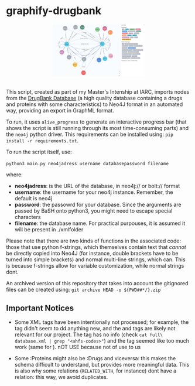<!--
SPDX-FileCopyrightText: 2022 Pablo Marcos <software@loreak.org>

SPDX-License-Identifier: MIT
-->

# graphify-drugbank

<div align="center"> <img src="header.png" width="50%"> </div>
<br>

This script, created as part of my Master's Intenship at IARC, imports nodes from the [DrugBank Database](https://www.drugbank.com/) (a high quality database containing a drugs and proteins with some characteristics) to Neo4J format in an automated way, providing an export in GraphML format.

To run, it uses `alive_progress` to generate an interactive progress bar (that shows the script is still running through its most time-consuming parts) and the `neo4j` python driver. This requirements can be installed using: `pip install -r requirements.txt`.

To run the script itself, use:

`python3 main.py neo4jadress username databasepassword filename`

where:

* **neo4jadress**: is the URL of the database, in neo4j:// or bolt:// format
* **username**: the username for your neo4j instance. Remember, the default is neo4j
* **password**: the passowrd for your database. Since the arguments are passed by BaSH onto python3, you might need to escape special characters
* **filename**: the database name. For practical purpouses, it is assumed it will be present in ./xmlfolder

Please note that there are two kinds of functions in the associated code: those that use python f-strings, which themselves contain text that *cannot* be directly copied into Neo4J (for instance, double brackets have to be turned into simple brackets) and normal multi-line strings, which can. This is because f-strings allow for variable customization, while normal strings dont.

An archived version of this repository that takes into account the gitignored files can be created using: `git archive HEAD -o ${PWD##*/}.zip`

## Important Notices

* Some XML tags have been intentionally not processed; for example, the <international-brands> tag didn't seem to dd anything new, and the <price> and <patents> tags are likely not relevant for our project. The <ahfs-codes> tag has no info (check ```cat full\ database.xml | grep "<ahfs-codes>"```) and the <pdb-entries> tag seemed like too much work (same for <salts>).
nOT USE <price/>  <patents/>because not of use to us

* Some :Proteins might also be :Drugs and viceversa: this makes the schema difficult to understand, but provides more meaningful data. This is also why some relations (```RELATED_WITH```, for instance) dont have a relation: this way, we avoid duplicates.
